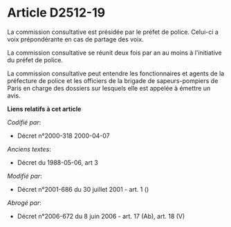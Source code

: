 # Article D2512-19

La commission consultative est présidée par le préfet de police. Celui-ci a voix prépondérante en cas de partage des voix.

La commission consultative se réunit deux fois par an au moins à l'initiative du préfet de police.

La commission consultative peut entendre les fonctionnaires et agents de la préfecture de police et les officiers de la
brigade de sapeurs-pompiers de Paris en charge des dossiers sur lesquels elle est appelée à émettre un avis.

**Liens relatifs à cet article**

_Codifié par_:

  - Décret n°2000-318 2000-04-07

_Anciens textes_:

  - Décret du 1988-05-06, art 3

_Modifié par_:

  - Décret n°2001-686 du 30 juillet 2001 - art. 1 ()

_Abrogé par_:

  - Décret n°2006-672 du 8 juin 2006 - art. 17 (Ab), art. 18 (V)
